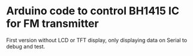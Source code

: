 # Arduino code to control BH1415 IC for FM transmitter
<p>First version without LCD or TFT display, only displaying data on Serial to debug and test.</p>
